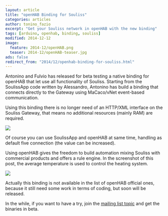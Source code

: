```yaml
---
layout: article
title: "openHAB Binding for Souliss"
categories: articles
author: tonino_fazio
excerpt: "Get your Souliss network in openHAB with the new binding"
tags: [arduino, openhab, binding, souliss]
modified: 2014-12-12
image:
  feature: 2014-12/openHAB.png
  teaser: 2014-12/openHAB-teaser.jpg
ads: false  
redirect_from: "2014/12/openhab-binding-for-souliss.html"
---
```


Antonino and Fulvio has released for beta testing a native binding for openHAB that let use all functionality of Souliss.
Starting from the SoulissApp code written by Alessandro, Antonino has build a binding that connects directly to the Gateway using MaCaco/vNet event-based communication. 

Using this binding there is no longer need of an HTTP/XML interface on the Souliss Gateway, that means no additional resources (mainly RAM) are required.

![](https://github.com/souliss/souliss.github.io/blob/master/images/2014-12/openhab1.png?raw=true)

Of course you can use SoulissApp and openHAB at same time, handling as default five connection (the value can be increased).

Using openHAB gives the freedom to build automation mixing Souliss with commercial products and offers a rule engine. In the screenshot of this post, the average temperature is used to control the heating system.

![](https://github.com/souliss/souliss.github.io/blob/master/images/2014-12/openhab2.png?raw=true)

Actually this binding is not available in the list of openHAB official ones, because it still need some work in terms of coding, but soon will be released.

In the while, if you want to have a try, join the [mailing list topic](https://groups.google.com/forum/?fromgroups=#!topic/souliss/eU6XF8Ebwc4) and get the binaries in beta.